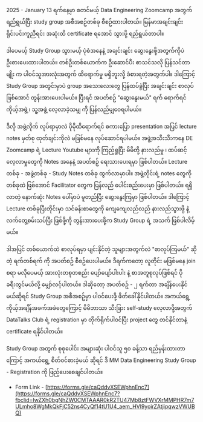 2025 - January 13 ရက်နေ့မှာ စတင်မယ့် Data Engineering Zoomcamp အတွက်ရည်ရွယ်ပြီး study group အစီအစဥ်တစ်ခု စီစဥ်ထားပါတယ်။ မြန်မာအချင်းချင်း ရိုင်းပင်းကူညီရင်း အဆုံးထိ certificate ရအောင် သွားဖို့ ရည်ရွယ်တာပါ။

ဒါပေမယ့် Study Group သွားမယ့် ပုံစံအနေနဲ့ အချင်းချင်း ဆွေးနွေးဖို့အတွက်ကိုပဲ ဦးစားပေးထားပါတယ်။ တစ်ဦးတစ်ယောက်က ဦးဆောင်ပီး စာသင်သလို ပြန်သင်တာမျိုး က ပါဝင်သူအားလုံးအတွက် ထိရောက်မှု မရှိဘူးလို့ ခံစားရတဲ့အတွက်ပါ။ ဒါကြောင့် Study Group အတွင်းမှာပဲ group အသေးလေးတွေ ပြန်ထပ်ခွဲပြီး အချင်းချင်း စာလုပ်ဖြစ်အောင် တွန်းအားပေးပါမယ်။ ပြီးရင် အပတ်စဥ် "ဆွေးနွေးမယ်" ရက် ရောက်ရင် ကိုယ့်အဖွဲ့ ၊ သူ့အဖွဲ့ လေ့လာခဲ့သမျှ ကို ပြန်လည်မျှဝေရပါမယ်။ 

ဒီလို အဖွဲ့လိုက် လုပ်ရာမှာလဲ ပိုမိုထိရောက်ရင် စကားပြော presentation အပြင် lecture notes မှတ်စု ထုတ်ချင်းကိုလဲ မဖြစ်မနေ လုပ်ဆောင်ရပါမယ်။ အဖွဲ့အသီးသီးကနေ DE Zoomcamp ရဲ့ Lecture Youtube များကို ကြည့်ရှုပြီး မိမိတို့ နားလည်မှု ၊ ထပ်ဆင့်လေ့လာမှုတွေကို Notes အနေနဲ့ အပတ်စဥ် ရေးသားပေးရမှာ ဖြစ်ပါတယ်။ Lecture တစ်ခု - အဖွဲ့တစ်ခု - Study Notes တစ်ခု ထွက်လာမှာပါ။ အဖွဲ့တိုင်းရဲ့ notes တွေကို တစ်ခုထဲ ဖြစ်အောင် Facilitator တွေက ပြန်လည် ပေါင်းစည်းပေးမှာ ဖြစ်ပါတယ်။ ရရှိလာတဲ့ နောက်ဆုံး Notes ပေါ်မှာပဲ မူတည်ပြီး ဆွေးနွေးကြမှာ ဖြစ်ပါတယ်။ ဒါကြောင့် Lecture တစ်ခုပြီးတိုင်းမှာ သင်ခန်းစာတွေကို ကျေကျေလည်လည် နားလည်သွားဖို့ နဲ့ လက်တွေ့စမ်းသပ်ပြီး ဖြစ်ဖို့ကို တွန်းအားပေးဖို့က Study Group ရဲ့ အသက် ဖြစ်ပါလိမ့်မယ်။ 

ဒါအပြင် တစ်ယောက်ထဲ စာလုပ်ရမှာ ပျင်းနိုင်တဲ့ သူများအတွက်လဲ "စာလုပ်ကြမယ်" ဆိုတဲ့ ရက်တစ်ရက် ကို အပတ်စဥ် စီစဥ်ပေးပါမယ်။ ဒီရက်ကတော့ လူတိုင်း မဖြစ်မနေ join စရာ မလိုပေမယ့် အားလုံးတစုတစည်း ပျော်ပျော်ပါးပါး နဲ့ စာအတူစုလုပ်ဖြစ်ရင် ပိုခရီးတွင်မယ်လို့ မျှော်လင့်ပါတယ်။ ဒါဆိုတော့ အပတ်စဥ် - ၂ ရက်တာ အချိန်ပေးနိုင်မယ်ဆိုရင် Study Group အစီအစဥ်မှာ ပါဝင်ပေးဖို့ ဖိတ်ခေါ်နိုင်ပါတယ်။ အကယ်ရွေ့ ကိုယ့်အချိန်အခက်အခဲတွေကြောင့် မိမိဘာသာ သီးခြား self-study လေ့လာဖို့အတွက် DataTalks Club ရဲ့ registration မှာ တိုက်ရိုက်ပါဝင်ပြီး project တွေ တင်နိုင်တာနဲ့ certificate ရနိုင်ပါတယ်။ 

Study Group အတွက် စုစုပေါင်း အများဆုံး ပါဝင်သူ ၅၀ ခန့်သာ ရည်မှန်းထားတာကြောင့် အကယ်ရွေ့ စိတ်ဝင်စားခဲ့မယ် ဆိုရင် ဒီ MM Data Engineering Study Group - Registration ကို ဖြည့်ပေးစေချင်ပါတယ်။ 
- Form Link - ⁦[https://forms.gle/caQddvXSEWphnEnc7](https://forms.gle/caQddvXSEWphnEnc7?fbclid=IwZXh0bgNhZW0CMTAAAR0kR2TU47Mb8ztFWVXrMMPHR7m7ULmho8WgMkQkFjC52ns4CyQf14tU1U4_aem_HVl9yoirZAtjipqwzVWUBQ)⁩